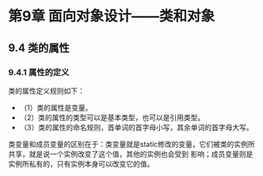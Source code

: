 # 第9章 面向对象设计——类和对象

## 9.4 类的属性

### 9.4.1 属性的定义

类的属性定义规则如下：

* （1）类的属性是变量。
* （2）类的属性的类型可以是基本类型，也可以是引用类型。
* （3）类的属性的命名规则，首单词的首字母小写，其余单词的首字母大写。

类变量和成员变量的区别在于：类变量就是static修改的变量，它们被类的实例所共享，就是说一个实例改变了这个值，其他的实例也会受到
影响；成员变量则是实例所私有的，只有实例本身可以改变它的值。

